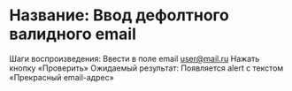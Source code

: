 
# Название: Ввод дефолтного валидного email
Шаги воспроизведения:
Ввести в поле email user@mail.ru 
Нажать кнопку «Проверить»
Ожидаемый результат: 
Появляется alert с текстом «Прекрасный email-адрес»
